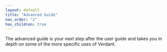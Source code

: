```yaml
---
layout: default
title: "Advanced Guide"
nav_order: "2"
has_children: true
---
```


The advanced guide is your next step after the user guide and takes you in depth on some of the more specific uses of Verdant.